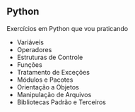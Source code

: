 <h2>
 Python
</h2>

<p>
 Exercícios em Python que vou praticando
</p>

<ul>
 <li>Variáveis</li>
 <li>Operadores</li>
 <li>Estruturas de Controle</li>
 <li>Funções</li>
 <li>Tratamento de Exceções</li>
 <li>Módulos e Pacotes</li>
 <li>Orientação a Objetos</li>
 <li>Manipulação de Arquivos</li>
 <li>Bibliotecas Padrão e Terceiros</li>
</ul>
